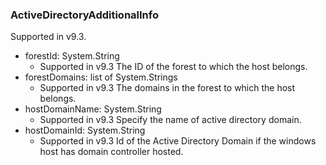 ### ActiveDirectoryAdditionalInfo
Supported in v9.3.

- forestId: System.String
  - Supported in v9.3
  The ID of the forest to which the host belongs.
- forestDomains: list of System.Strings
  - Supported in v9.3
  The domains in the forest to which the host belongs.
- hostDomainName: System.String
  - Supported in v9.3
  Specify the name of active directory domain.
- hostDomainId: System.String
  - Supported in v9.3
  Id of the Active Directory Domain if the windows host has domain controller hosted.
